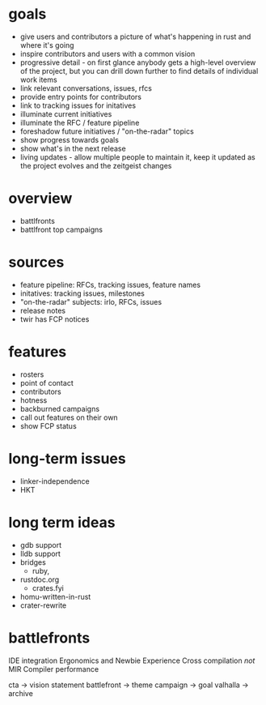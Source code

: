 # goals

- give users and contributors a picture of what's happening in rust and where it's going
- inspire contributors and users with a common vision
- progressive detail - on first glance anybody gets a high-level overview of the project, but you can drill down further to find details of individual work items
- link relevant conversations, issues, rfcs
- provide entry points for contributors
- link to tracking issues for initatives
- illuminate current initiatives
- illuminate the RFC / feature pipeline
- foreshadow future initiatives / "on-the-radar" topics
- show progress towards goals
- show what's in the next release
- living updates - allow multiple people to maintain it, keep it updated as the project evolves and the zeitgeist changes

# overview

- battlfronts
- battlfront top campaigns

# sources

- feature pipeline: RFCs, tracking issues, feature names
- initatives: tracking issues, milestones
- "on-the-radar" subjects: irlo, RFCs, issues
- release notes
- twir has FCP notices

# features

- rosters
- point of contact
- contributors
- hotness
- backburned campaigns
- call out features on their own
- show FCP status

# long-term issues

- linker-independence
- HKT

# long term ideas

- gdb support
- lldb support
- bridges
  - ruby,
- rustdoc.org
  - crates.fyi
- homu-written-in-rust
- crater-rewrite

# battlefronts

IDE integration
Ergonomics and Newbie Experience
Cross compilation
*not* MIR
Compiler performance

cta -> vision statement
battlefront -> theme
campaign -> goal
valhalla -> archive
